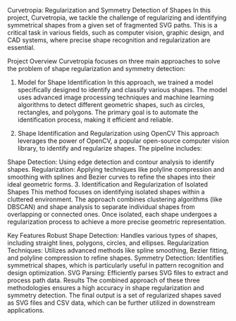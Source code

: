 Curvetropia: Regularization and Symmetry Detection of Shapes
In this project, Curvetropia, we tackle the challenge of regularizing and identifying symmetrical shapes from a given set of fragmented SVG paths. This is a critical task in various fields, such as computer vision, graphic design, and CAD systems, where precise shape recognition and regularization are essential.

Project Overview
Curvetropia focuses on three main approaches to solve the problem of shape regularization and symmetry detection:

1. Model for Shape Identification
In this approach, we trained a model specifically designed to identify and classify various shapes. The model uses advanced image processing techniques and machine learning algorithms to detect different geometric shapes, such as circles, rectangles, and polygons. The primary goal is to automate the identification process, making it efficient and reliable.

2. Shape Identification and Regularization using OpenCV
This approach leverages the power of OpenCV, a popular open-source computer vision library, to identify and regularize shapes. The pipeline includes:

Shape Detection: Using edge detection and contour analysis to identify shapes.
Regularization: Applying techniques like polyline compression and smoothing with splines and Bezier curves to refine the shapes into their ideal geometric forms.
3. Identification and Regularization of Isolated Shapes
This method focuses on identifying isolated shapes within a cluttered environment. The approach combines clustering algorithms (like DBSCAN) and shape analysis to separate individual shapes from overlapping or connected ones. Once isolated, each shape undergoes a regularization process to achieve a more precise geometric representation.

Key Features
Robust Shape Detection: Handles various types of shapes, including straight lines, polygons, circles, and ellipses.
Regularization Techniques: Utilizes advanced methods like spline smoothing, Bezier fitting, and polyline compression to refine shapes.
Symmetry Detection: Identifies symmetrical shapes, which is particularly useful in pattern recognition and design optimization.
SVG Parsing: Efficiently parses SVG files to extract and process path data.
Results
The combined approach of these three methodologies ensures a high accuracy in shape regularization and symmetry detection. The final output is a set of regularized shapes saved as SVG files and CSV data, which can be further utilized in downstream applications.
